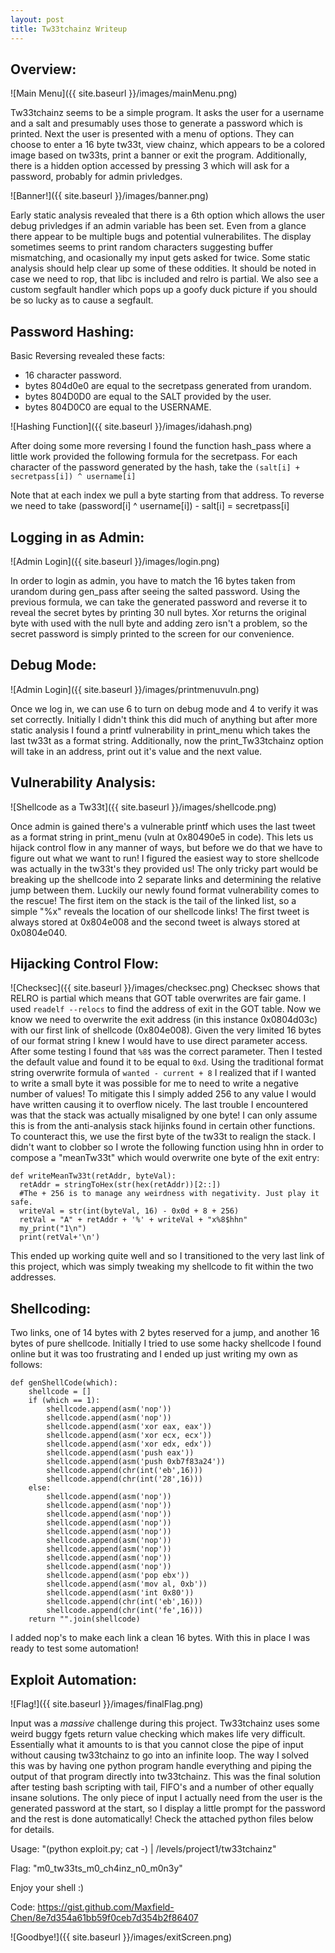 ```yaml
---
layout: post
title: Tw33tchainz Writeup
---
```



## Overview:

![Main Menu]({{ site.baseurl }}/images/mainMenu.png)

Tw33tchainz seems to be a simple program. It asks the user for a username and a salt and presumably uses those to generate a password which is printed. Next the user is presented with a menu of options. They can choose to enter a 16 byte tw33t, view chainz, which appears to be a colored image based on tw33ts, print a banner or exit the program. Additionally, there is a hidden option accessed by pressing 3 which will ask for a password, probably for admin privledges.


![Banner!]({{ site.baseurl }}/images/banner.png)


Early static analysis revealed that there is a 6th option which allows the user debug privledges if an admin variable has been set. Even from a glance there appear to be multiple bugs and potential vulnerabilites. The display sometimes seems to print random characters suggesting buffer mismatching, and ocasionally my input gets asked for twice. Some static analysis should help clear up some of these oddities. It should be noted in case we need to rop, that libc is included and relro is partial. We also see a custom segfault handler which pops up a goofy duck picture if you should be so lucky as to cause a segfault.

## Password Hashing:

Basic Reversing revealed these facts:

  - 16 character password.
  - bytes 804d0e0 are equal to the secretpass generated from urandom.
  - bytes 804D0D0 are equal to the SALT provided by the user.
  - bytes 804D0C0 are equal to the USERNAME.
  
![Hashing Function]({{ site.baseurl }}/images/idahash.png)


After doing some more reversing I found the function hash\_pass where a little work provided the following formula for the secretpass.
For each character of the password generated by the hash, take the `(salt[i] + secretpass[i]) ^ username[i]`

Note that at each index we pull a byte starting from that address.
To reverse we need to take (password[i] ^ username[i]) - salt[i] = secretpass[i]
  
## Logging in as Admin:
![Admin Login]({{ site.baseurl }}/images/login.png)


In order to login as admin, you have to match the 16 bytes taken from urandom during gen\_pass after seeing the salted password. Using the previous formula, we can take the generated password and reverse it to reveal the secret bytes by printing 30 null bytes. Xor returns the original byte with used with the null byte and adding zero isn't a problem, so the secret password is simply printed to the screen for our convenience.

## Debug Mode:
![Admin Login]({{ site.baseurl }}/images/printmenuvuln.png)


Once we log in, we can use 6 to turn on debug mode and 4 to verify it was set correctly. Initially I didn't think this did much of anything but after more static analysis I found a printf vulnerability in print\_menu which takes the last tw33t as a format string. Additionally, now the print\_Tw33tchainz option will take in an address, print out it's value and the next value. 

## Vulnerability Analysis:
![Shellcode as a Tw33t]({{ site.baseurl }}/images/shellcode.png)


Once admin is gained there's a vulnerable printf which uses the last tweet as a format string in print\_menu (vuln at 0x80490e5 in code). This lets us hijack control flow in any manner of ways, but before we do that we have to figure out what we want to run! I figured the easiest way to store shellcode was actually in the tw33t's they provided us! The only tricky part would be breaking up the shellcode into 2 separate links and determining the relative jump between them. Luckily our newly found format vulnerability comes to the rescue! The first item on the stack is the tail of the linked list, so a simple "%x" reveals the location of our shellcode links! The first tweet is always stored at 0x804e008 and the second tweet is always stored at 0x0804e040.

## Hijacking Control Flow:
![Checksec]({{ site.baseurl }}/images/checksec.png)
Checksec shows that RELRO is partial which means that GOT table overwrites are fair game. I used `readelf --relocs` to find the address of exit in the GOT table. Now we know we need to overwrite the exit address (in this instance 0x0804d03c) with our first link of shellcode (0x804e008). Given the very limited 16 bytes of our format string I knew I would have to use direct parameter access. After some testing I found that `%8$` was the correct parameter. Then I tested the default value and found it to be equal to `0xd`. Using the traditional format string overwrite formula of `wanted - current + 8` I realized that if I wanted to write a small byte it was possible for me to need to write a negative number of values! To mitigate this I simply added 256 to any value I would have written causing it to overflow nicely. The last trouble I encountered was that the stack was actually misaligned by one byte! I can only assume this is from the anti-analysis stack hijinks found in certain other functions. To counteract this, we use the first byte of the tw33t to realign the stack. I didn't want to clobber so I wrote the following function using hhn in order to compose a "meanTw33t" which would overwrite one byte of the exit entry:

```
def writeMeanTw33t(retAddr, byteVal):
  retAddr = stringToHex(str(hex(retAddr))[2::])
  #The + 256 is to manage any weirdness with negativity. Just play it safe.
  writeVal = str(int(byteVal, 16) - 0x0d + 8 + 256)
  retVal = "A" + retAddr + '%' + writeVal + "x%8$hhn"
  my_print("1\n")
  print(retVal+'\n')
```


This ended up working quite well and so I transitioned to the very last link of this project, which was simply tweaking my shellcode to fit within the two addresses.

## Shellcoding:
Two links, one of 14 bytes with 2 bytes reserved for a jump, and another 16 bytes of pure shellcode. Initially I tried to use some hacky shellcode I found online but it was too frustrating and I ended up just writing my own as follows:

```
def genShellCode(which):
    shellcode = []
    if (which == 1):
        shellcode.append(asm('nop'))
        shellcode.append(asm('nop'))
        shellcode.append(asm('xor eax, eax'))
        shellcode.append(asm('xor ecx, ecx'))
        shellcode.append(asm('xor edx, edx'))
        shellcode.append(asm('push eax'))
        shellcode.append(asm('push 0xb7f83a24'))
        shellcode.append(chr(int('eb',16)))
        shellcode.append(chr(int('28',16)))
    else:
        shellcode.append(asm('nop'))
        shellcode.append(asm('nop'))
        shellcode.append(asm('nop'))
        shellcode.append(asm('nop'))
        shellcode.append(asm('nop'))
        shellcode.append(asm('nop'))
        shellcode.append(asm('nop'))
        shellcode.append(asm('nop'))
        shellcode.append(asm('nop'))
        shellcode.append(asm('pop ebx'))
        shellcode.append(asm('mov al, 0xb'))
        shellcode.append(asm('int 0x80'))
        shellcode.append(chr(int('eb',16)))
        shellcode.append(chr(int('fe',16)))
    return "".join(shellcode)
```

I added nop's to make each link a clean 16 bytes. With this in place I was ready to test some automation!


## Exploit Automation:
![Flag!]({{ site.baseurl }}/images/finalFlag.png)


Input was a _massive_ challenge during this project. Tw33tchainz uses some weird buggy fgets return value checking which makes life very difficult. Essentially what it amounts to is that you cannot close the pipe of input without causing tw33tchainz to go into an infinite loop. The way I solved this was by having one python program handle everything and piping the output of that program directly into tw33tchainz. This was the final solution after testing bash scripting with tail, FIFO's and a number of other equally insane solutions. The only piece of input I actually need from the user is the generated password at the start, so I display a little prompt for the password and the rest is done automatically! Check the attached python files below for details.

Usage: "(python exploit.py; cat -) \| /levels/project1/tw33tchainz"

Flag: "m0\_tw33ts\_m0\_ch4inz\_n0\_m0n3y"

Enjoy your shell :)

Code: <https://gist.github.com/Maxfield-Chen/8e7d354a61bb59f0ceb7d354b2f86407>


![Goodbye!]({{ site.baseurl }}/images/exitScreen.png)
